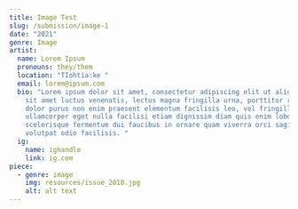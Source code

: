 ```yaml
---
title: Image Test
slug: /submission/image-1
date: "2021"
genre: Image
artist:
  name: Lorem Ipsum
  pronouns: they/them
  location: "TIohtia:ke "
  email: lorem@ipsum.com
  bio: "Lorem ipsum dolor sit amet, consectetur adipiscing elit ut aliquam, purus
    sit amet luctus venenatis, lectus magna fringilla urna, porttitor rhoncus
    dolor purus non enim praesent elementum facilisis leo, vel fringilla est
    ullamcorper eget nulla facilisi etiam dignissim diam quis enim lobortis
    scelerisque fermentum dui faucibus in ornare quam viverra orci sagittis eu
    volutpat odio facilisis. "
  ig:
    name: ighandle
    link: ig.com
piece:
  - genre: image
    img: resources/issue_2018.jpg
    alt: alt text
---
```

